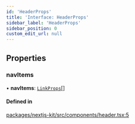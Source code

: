 ```yaml
---
id: 'HeaderProps'
title: 'Interface: HeaderProps'
sidebar_label: 'HeaderProps'
sidebar_position: 0
custom_edit_url: null
---
```


## Properties

### navItems

• **navItems**: [`LinkProps`](LinkProps.md)[]

#### Defined in

[packages/nextjs-kit/src/components/header.tsx:5](https://github.com/pantheon-systems/decoupled-kit-js/blob/5049fc03/packages/nextjs-kit/src/components/header.tsx#L5)
